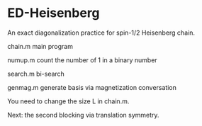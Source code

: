 # ED-Heisenberg
An exact diagonalization practice for spin-1/2 Heisenberg chain.


chain.m     main program

numup.m     count the number of 1 in a binary number

search.m    bi-search

genmag.m    generate basis via magnetization conversation


You need to change the size L in chain.m.

Next: the second blocking via translation symmetry.
